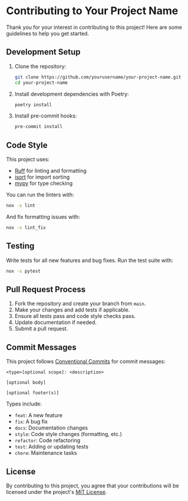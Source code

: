# Contributing to Your Project Name

Thank you for your interest in contributing to this project! Here are some guidelines to help you get started.

## Development Setup

1. Clone the repository:
   ```bash
   git clone https://github.com/yourusername/your-project-name.git
   cd your-project-name
   ```

2. Install development dependencies with Poetry:
   ```bash
   poetry install
   ```

3. Install pre-commit hooks:
   ```bash
   pre-commit install
   ```

## Code Style

This project uses:
- [Ruff](https://github.com/charliermarsh/ruff) for linting and formatting
- [isort](https://pycqa.github.io/isort/) for import sorting
- [mypy](https://mypy.readthedocs.io/) for type checking

You can run the linters with:
```bash
nox -s lint
```

And fix formatting issues with:
```bash
nox -s lint_fix
```

## Testing

Write tests for all new features and bug fixes. Run the test suite with:
```bash
nox -s pytest
```

## Pull Request Process

1. Fork the repository and create your branch from `main`.
2. Make your changes and add tests if applicable.
3. Ensure all tests pass and code style checks pass.
4. Update documentation if needed.
5. Submit a pull request.

## Commit Messages

This project follows [Conventional Commits](https://www.conventionalcommits.org/) for commit messages:

```
<type>[optional scope]: <description>

[optional body]

[optional footer(s)]
```

Types include:
- `feat`: A new feature
- `fix`: A bug fix
- `docs`: Documentation changes
- `style`: Code style changes (formatting, etc.)
- `refactor`: Code refactoring
- `test`: Adding or updating tests
- `chore`: Maintenance tasks

## License

By contributing to this project, you agree that your contributions will be licensed under the project's [MIT License](LICENSE).

